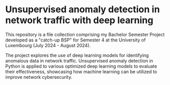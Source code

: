 # Unsupervised anomaly detection in network traffic with deep learning
This repository is a file collection comprising my Bachelor Semester Project developed as a "catch-up BSP" for Semester 4 at the University of Luxembourg (July 2024 - August 2024).

The project explores the use of deep learning models for identifying anomalous data in network traffic. Unsupervised anomaly detection in Python is applied to various optimized deep learning models to evaluate their effectiveness, showcasing how machine learning can be utilized to improve network cybersecurity.
